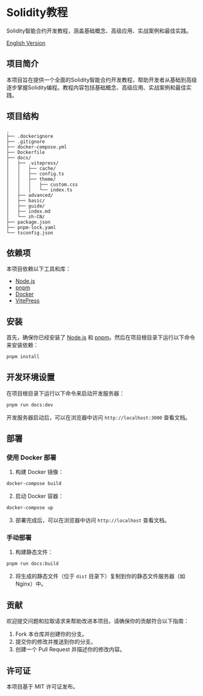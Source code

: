 # Solidity教程

Solidity智能合约开发教程，涵盖基础概念、高级应用、实战案例和最佳实践。

[English Version](../../README.md)

## 项目简介

本项目旨在提供一个全面的Solidity智能合约开发教程，帮助开发者从基础到高级逐步掌握Solidity编程。教程内容包括基础概念、高级应用、实战案例和最佳实践。

## 项目结构

```
.
├── .dockerignore
├── .gitignore
├── docker-compose.yml
├── Dockerfile
├── docs/
│   ├── .vitepress/
│   │   ├── cache/
│   │   ├── config.ts
│   │   ├── theme/
│   │   │   ├── custom.css
│   │   │   └── index.ts
│   ├── advanced/
│   ├── basic/
│   ├── guide/
│   ├── index.md
│   └── zh-CN/
├── package.json
├── pnpm-lock.yaml
└── tsconfig.json
```

## 依赖项

本项目依赖以下工具和库：

- [Node.js](https://nodejs.org/)
- [pnpm](https://pnpm.io/)
- [Docker](https://www.docker.com/)
- [VitePress](https://vitepress.vuejs.org/)

## 安装

首先，确保你已经安装了 [Node.js](https://nodejs.org/) 和 [pnpm](https://pnpm.io/)。然后在项目根目录下运行以下命令来安装依赖：

```sh
pnpm install
```

## 开发环境设置

在项目根目录下运行以下命令来启动开发服务器：

```sh
pnpm run docs:dev
```

开发服务器启动后，可以在浏览器中访问 `http://localhost:3000` 查看文档。

## 部署

### 使用 Docker 部署

1. 构建 Docker 镜像：

```sh
docker-compose build
```

2. 启动 Docker 容器：

```sh
docker-compose up
```

3. 部署完成后，可以在浏览器中访问 `http://localhost` 查看文档。

### 手动部署

1. 构建静态文件：

```sh
pnpm run docs:build
```

2. 将生成的静态文件（位于 `dist` 目录下）复制到你的静态文件服务器（如 Nginx）中。

## 贡献

欢迎提交问题和拉取请求来帮助改进本项目。请确保你的贡献符合以下指南：

1. Fork 本仓库并创建你的分支。
2. 提交你的修改并推送到你的分支。
3. 创建一个 Pull Request 并描述你的修改内容。

## 许可证

本项目基于 MIT 许可证发布。